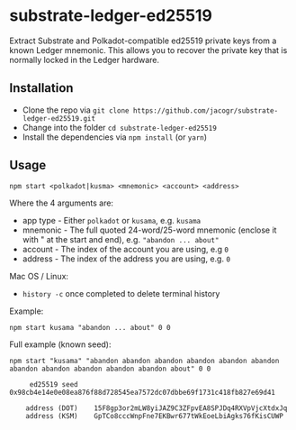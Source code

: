 # substrate-ledger-ed25519

Extract Substrate and Polkadot-compatible ed25519 private keys from a known Ledger mnemonic. This allows you to recover the private key that is normally locked in the Ledger hardware.


## Installation

- Clone the repo via `git clone https://github.com/jacogr/substrate-ledger-ed25519.git`
- Change into the folder `cd substrate-ledger-ed25519`
- Install the dependencies via `npm install` (or `yarn`)


## Usage

`npm start <polkadot|kusma> <mnemonic> <account> <address>`

Where the 4 arguments are:

- app type - Either `polkadot` or `kusama`, e.g. `kusama`
- mnemonic - The full quoted 24-word/25-word mnemonic (enclose it with " at the start and end), e.g. `"abandon ... about"`
- account - The index of the account you are using, e.g `0`
- address - The index of the address you are using, e.g. `0`

Mac OS / Linux:

- `history -c` once completed to delete terminal history

Example:

  `npm start kusama "abandon ... about" 0 0`

Full example (known seed):

```
npm start "kusama" "abandon abandon abandon abandon abandon abandon abandon abandon abandon abandon abandon about" 0 0

	 ed25519 seed	 0x98cb4e14e0e08ea876f88d728545ea7572dc07dbbe69f1731c418fb827e69d41

	address (DOT)	 15F8gp3or2mLW8yiJAZ9C3ZFpvEA8SPJDq4RXVpVjcXtdxJq
	address (KSM)	 GpTCo8cccWnpFne7EKBwr677tWkEoeLbiAgks76fKisCUWP
```
